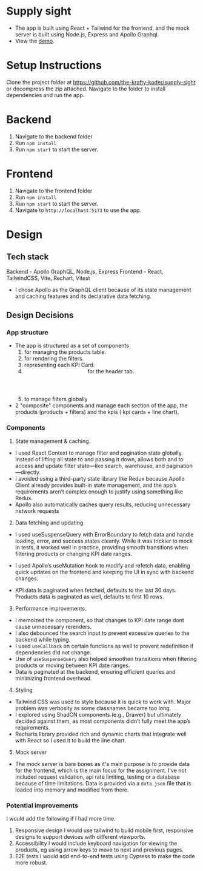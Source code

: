 # Supply sight

- The app is built using React + Tailwind for the frontend, and the mock server is built using Node.js, Express and Apollo Graphql.
- View the [demo](https://www.loom.com/share/b3089c8fe875467d8e1679793eaa7817).

# Setup Instructions

Clone the project folder at https://github.com/the-krafty-koder/supply-sight or decompress the zip attached.
Navigate to the folder to install dependencies and run the app.

# Backend

1. Navigate to the backend folder
2. Run `npm install`
3. Run `npm start` to start the server.

# Frontend

1. Navigate to the frontend folder
2. Run `npm install`
3. Run `npm start` to start the server.
4. Navigate to `http://localhost:5173` to use the app.

# Design

## Tech stack

Backend - Apollo GraphQL, Node.js, Express
Frontend - React, TailwindCSS, Vite, Rechart, Vitest

- I chose Apollo as the GraphQL client because of its state management and caching features and its declarative data fetching.

## Design Decisions

### App structure

- The app is structured as a set of components
  1. <Products /> for managing the products table.
  2. <Filter/> for rendering the filters.
  3. <KPICard /> representing each KPI Card.
  4. <Header> for the header tab.
  5. <FiltersContext> to manage filters globally
- 2 "composite" components <ProductsSegment> and <KPISegment> manage each section of the app, the products (products + filters) and the kpis ( kpi cards + line chart).

### Components

1. State management & caching.

- I used React Context to manage filter and pagination state globally. Instead of lifting all state to <App /> and passing it down, <FiltersContext /> allows both <Products /> and <Filters /> to access and update filter state—like search, warehouse, and pagination—directly.
- I avoided using a third-party state library like Redux because Apollo Client already provides built-in state management, and the app’s requirements aren’t complex enough to justify using something like Redux.
- Apollo also automatically caches query results, reducing unnecessary network requests

2. Data fetching and updating

- I used useSuspenseQuery with ErrorBoundary to fetch data and handle loading, error, and success states cleanly. While it was trickier to mock in tests, it worked well in practice, providing smooth transitions when filtering products or changing KPI date ranges.

- I used Apollo’s useMutation hook to modify and refetch data, enabling quick updates on the frontend and keeping the UI in sync with backend changes.
- KPI data is paginated when fetched, defaults to the last 30 days. Products data is paginated as well, defaults to first 10 rows.

3. Performance improvements.

- I memoized the <ProductsSegment> component, so that changes to KPI date range dont cause unnecessary rerenders.
- I also debounced the search input to prevent excessive queries to the backend while typing.
- I used `useCallback` on certain functions as well to prevent redefinition if dependencies did not change.
- Use of `useSuspenseQuery` also helped smoothen transitions when filtering products or moving between KPI date ranges.
- Data is paginated at the backend, ensuring efficient queries and minimizing frontend overhead.

4. Styling

- Tailwind CSS was used to style because it is quick to work with. Major problem was verbosity as some classnames became too long.
- I explored using ShadCN components (e.g., Drawer) but ultimately decided against them, as most components didn’t fully meet the app’s requirements.
- Recharts library provided rich and dynamic charts that integrate well with React so I used it to build the line chart.

5. Mock server

- The mock server is bare bones as it's main purpose is to provide data for the frontend, which is the main focus for the assignment. I've not included request validation, api rate limiting, testing or a database because of time limitations. Data is provided via a `data.json` file that is loaded into memory and modified from there.

### Potential improvements

I would add the following if I had more time.

1. Responsive design
   I would use tailwind to build mobile first, responsive designs to support devices with different viewports.
2. Accessibility
   I would include keyboard navigation for viewing the products, eg using arrow keys to move to next and previous pages.
3. E2E tests
   I would add end-to-end tests using Cypress to make the code more robust.
